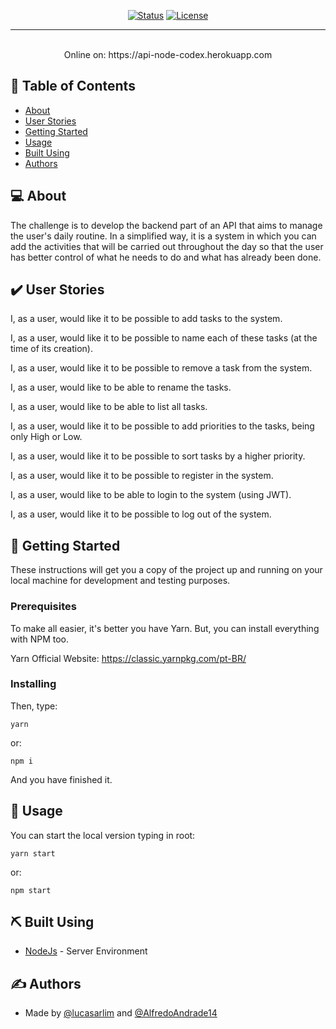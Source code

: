 <div align="center">

[![Status](https://img.shields.io/badge/status-active-success.svg)]()
[![License](https://img.shields.io/badge/license-MIT-blue.svg)](/LICENSE)

</div>

---

<p align="center">
    <br> 
    Online on: https://api-node-codex.herokuapp.com
</p>

## 📝 Table of Contents

- [About](#about)
- [User Stories](#user_stories)
- [Getting Started](#getting_started)
- [Usage](#usage)
- [Built Using](#built_using)
- [Authors](#authors)

## 💻 About <a name = "about"></a>

The challenge is to develop the backend part of an API that aims to manage the user's daily routine. In a simplified way, it is a system in which you can add the activities that will be carried out throughout the day so that the user has better control of what he needs to do and what has already been done.

## ✔️ User Stories <a name = "user_stories"></a>

<p>I, as a user, would like it to be possible to add tasks to the system.</p>
<p>I, as a user, would like it to be possible to name each of these tasks (at the time of its creation).</p>
<p>I, as a user, would like it to be possible to remove a task from the system.</p>
<p>I, as a user, would like to be able to rename the tasks.</p>
<p>I, as a user, would like to be able to list all tasks.</p>
<p>I, as a user, would like it to be possible to add priorities to the tasks, being only High or Low.</p>
<p>I, as a user, would like it to be possible to sort tasks by a higher priority.</p>
<p>I, as a user, would like it to be possible to register in the system.</p>
<p>I, as a user, would like to be able to login to the system (using JWT).</p>
<p>I, as a user, would like it to be possible to log out of the system.</p>

## 🏁 Getting Started <a name = "getting_started"></a>

These instructions will get you a copy of the project up and running on your local machine for development and testing purposes.

### Prerequisites

To make all easier, it's better you have Yarn. But, you can install everything with NPM too.

Yarn Official Website:
https://classic.yarnpkg.com/pt-BR/

### Installing

Then, type:
```
yarn
```
or:
```
npm i
```
And you have finished it.

## 🎈 Usage <a name="usage"></a>

You can start the local version typing in root:
```
yarn start
```
or:
```
npm start
```

## ⛏️ Built Using <a name = "built_using"></a>

- [NodeJs](https://nodejs.org/en/) - Server Environment

## ✍️ Authors <a name = "authors"></a>

- Made by [@lucasarlim](https://github.com/lucasarlim) and [@AlfredoAndrade14](https://github.com/AlfredoAndrade14)
